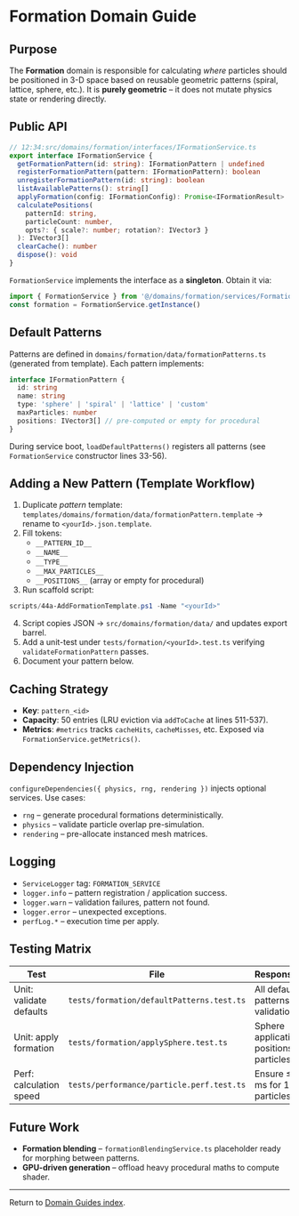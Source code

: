 # Formation Domain Guide

## Purpose

The **Formation** domain is responsible for calculating _where_ particles should be positioned in 3-D space based on reusable geometric patterns (spiral, lattice, sphere, etc.). It is **purely geometric** – it does not mutate physics state or rendering directly.

## Public API

```typescript
// 12:34:src/domains/formation/interfaces/IFormationService.ts
export interface IFormationService {
  getFormationPattern(id: string): IFormationPattern | undefined
  registerFormationPattern(pattern: IFormationPattern): boolean
  unregisterFormationPattern(id: string): boolean
  listAvailablePatterns(): string[]
  applyFormation(config: IFormationConfig): Promise<IFormationResult>
  calculatePositions(
    patternId: string,
    particleCount: number,
    opts?: { scale?: number; rotation?: IVector3 }
  ): IVector3[]
  clearCache(): number
  dispose(): void
}
```

`FormationService` implements the interface as a **singleton**. Obtain it via:

```typescript
import { FormationService } from '@/domains/formation/services/FormationService'
const formation = FormationService.getInstance()
```

## Default Patterns

Patterns are defined in `domains/formation/data/formationPatterns.ts` (generated from template). Each pattern implements:

```typescript
interface IFormationPattern {
  id: string
  name: string
  type: 'sphere' | 'spiral' | 'lattice' | 'custom'
  maxParticles: number
  positions: IVector3[] // pre-computed or empty for procedural
}
```

During service boot, `loadDefaultPatterns()` registers all patterns (see `FormationService` constructor lines 33-56).

## Adding a New Pattern (Template Workflow)

1. Duplicate _pattern_ template: `templates/domains/formation/data/formationPattern.template` → rename to `<yourId>.json.template`.
2. Fill tokens:
   - `__PATTERN_ID__`
   - `__NAME__`
   - `__TYPE__`
   - `__MAX_PARTICLES__`
   - `__POSITIONS__` (array or empty for procedural)
3. Run scaffold script:

```powershell
scripts/44a-AddFormationTemplate.ps1 -Name "<yourId>"
```

4. Script copies JSON → `src/domains/formation/data/` and updates export barrel.
5. Add a unit-test under `tests/formation/<yourId>.test.ts` verifying `validateFormationPattern` passes.
6. Document your pattern below.

## Caching Strategy

- **Key**: `pattern_<id>`
- **Capacity**: 50 entries (LRU eviction via `addToCache` at lines 511-537).
- **Metrics**: `#metrics` tracks `cacheHits`, `cacheMisses`, etc. Exposed via `FormationService.getMetrics()`.

## Dependency Injection

`configureDependencies({ physics, rng, rendering })` injects optional services. Use cases:

- `rng` – generate procedural formations deterministically.
- `physics` – validate particle overlap pre-simulation.
- `rendering` – pre-allocate instanced mesh matrices.

## Logging

- `ServiceLogger` tag: `FORMATION_SERVICE`
- `logger.info` – pattern registration / application success.
- `logger.warn` – validation failures, pattern not found.
- `logger.error` – unexpected exceptions.
- `perfLog.*` – execution time per apply.

## Testing Matrix

| Test                    | File                                      | Responsibility                           |
| ----------------------- | ----------------------------------------- | ---------------------------------------- |
| Unit: validate defaults | `tests/formation/defaultPatterns.test.ts` | All default patterns pass validation     |
| Unit: apply formation   | `tests/formation/applySphere.test.ts`     | Sphere application positions N particles |
| Perf: calculation speed | `tests/performance/particle.perf.test.ts` | Ensure ≤16 ms for 10 k particles         |

## Future Work

- **Formation blending** – `formationBlendingService.ts` placeholder ready for morphing between patterns.
- **GPU-driven generation** – offload heavy procedural maths to compute shader.

---

Return to [Domain Guides index](./README.md).

